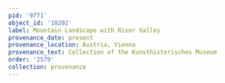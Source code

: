 ```yaml
---
pid: '9771'
object_id: '10202'
label: Mountain Landscape with River Valley
provenance_date: present
provenance_location: Austria, Vienna
provenance_text: Collection of the Kunsthistorisches Museum
order: '2579'
collection: provenance
---
```

